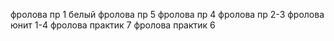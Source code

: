 фролова пр 1 белый
фролова пр 5
фролова пр 4
фролова пр 2-3
фролова юнит 1-4
фролова практик 7
фролова практик 6
